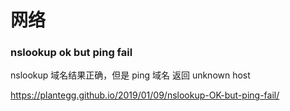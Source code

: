 # 网络

### nslookup ok but ping fail

nslookup 域名结果正确，但是 ping 域名 返回 unknown host

https://plantegg.github.io/2019/01/09/nslookup-OK-but-ping-fail/
